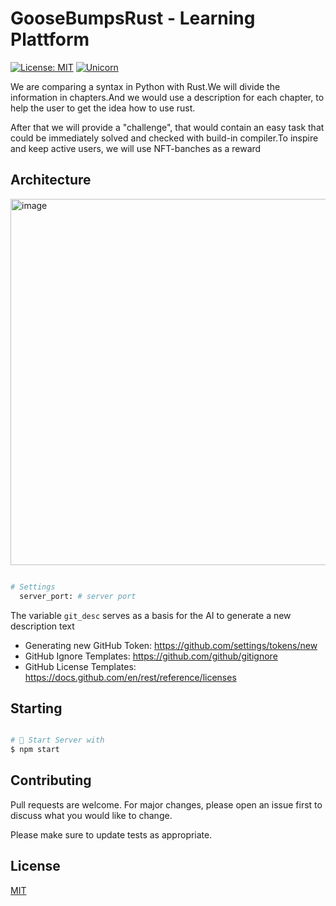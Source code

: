 # GooseBumpsRust - Learning Plattform
[![License: MIT](https://img.shields.io/badge/License-MIT-yellow.svg)](https://github.com/kori2000/telegram-bot/blob/main/LICENSE)
[![Unicorn](https://img.shields.io/badge/nyancat-approved-ff69b4.svg)](https://www.youtube.com/watch?v=QH2-TGUlwu4)

We are comparing a syntax in Python with Rust.We will divide the information in chapters.And we would use a description for each  chapter, to help the user to get the idea how to use rust.

After that we will provide a "challenge", that would contain an easy task that could be immediately  solved and checked with build-in compiler.To inspire and keep active users, we will use NFT-banches as a reward

## Architecture

<img width="586" alt="image" src="https://user-images.githubusercontent.com/30118461/193402439-704eede7-05b3-4c6d-a763-5cb7050df9ff.png">


```bash

# Settings
  server_port: # server port

```

The variable `git_desc` serves as a basis for the AI to generate a new description text

- Generating new GitHub Token: https://github.com/settings/tokens/new
- GitHub Ignore Templates: https://github.com/github/gitignore
- GitHub License Templates: https://docs.github.com/en/rest/reference/licenses

## Starting

```bash

# 🚀 Start Server with
$ npm start

```

## Contributing
Pull requests are welcome. For major changes, please open an issue first to discuss what you would like to change.

Please make sure to update tests as appropriate.

## License
[MIT](https://choosealicense.com/licenses/mit/)
